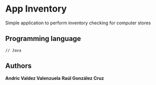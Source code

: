 # App Inventory
Simple application to perform inventory checking for computer stores

## Programming language
```[java]
// Java
```

## Authors
**Andric Valdez Valenzuela**
**Raúl González Cruz**

